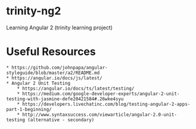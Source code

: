 # trinity-ng2
Learning Angular 2 (trinity learning project)



# Useful Resources
    * https://github.com/johnpapa/angular-styleguide/blob/master/a2/README.md
    * https://angular.io/docs/js/latest/
    * Angular 2 Unit Testing
        * https://angular.io/docs/ts/latest/testing/
        * https://medium.com/google-developer-experts/angular-2-unit-testing-with-jasmine-defe20421584#.26wke4syu
        * https://developers.livechatinc.com/blog/testing-angular-2-apps-part-1-beginning/
        * http://www.syntaxsuccess.com/viewarticle/angular-2.0-unit-testing (alternative - secondary)